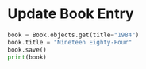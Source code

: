 # Update Book Entry

```python
book = Book.objects.get(title="1984")
book.title = "Nineteen Eighty-Four"
book.save()
print(book)
